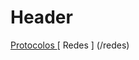 <!-- TITLE: Wiki Tecnología -->
<!-- SUBTITLE: Página Wiki de documentación de Tecnología de la Cámara De Diputados de Santa Fe -->

# Header
[ Protocolos ](/protocolos)
[ Redes ] (/redes)
